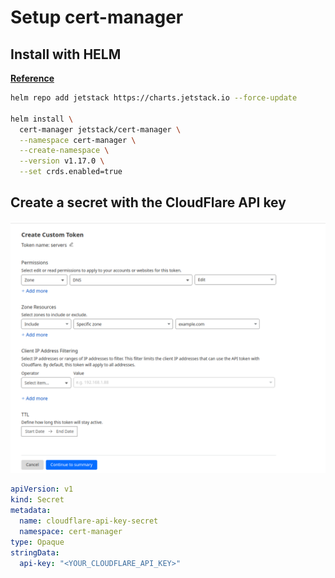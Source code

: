 # Setup cert-manager

## Install with HELM

**[Reference](https://cert-manager.io/docs/installation/helm/)**

``` bash
helm repo add jetstack https://charts.jetstack.io --force-update

helm install \
  cert-manager jetstack/cert-manager \
  --namespace cert-manager \
  --create-namespace \
  --version v1.17.0 \
  --set crds.enabled=true
```  


## Create a secret with the CloudFlare API key

![Reference](Images/cloudflare_API_Key.png)

``` yaml
apiVersion: v1
kind: Secret
metadata:
  name: cloudflare-api-key-secret
  namespace: cert-manager
type: Opaque
stringData:
  api-key: "<YOUR_CLOUDFLARE_API_KEY>"
```  


